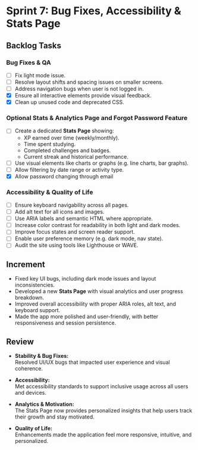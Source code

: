 # **Sprint 7: Bug Fixes, Accessibility & Stats Page**

## **Backlog Tasks**

### Bug Fixes & QA
- [ ] Fix light mode issue.
- [ ] Resolve layout shifts and spacing issues on smaller screens.
- [ ] Address navigation bugs when user is not logged in.
- [X] Ensure all interactive elements provide visual feedback.
- [X] Clean up unused code and deprecated CSS.

### Optional Stats & Analytics Page and Forgot Password Feature
- [ ] Create a dedicated **Stats Page** showing:
  - XP earned over time (weekly/monthly).
  - Time spent studying.
  - Completed challenges and badges.
  - Current streak and historical performance.
- [ ] Use visual elements like charts or graphs (e.g. line charts, bar graphs).
- [ ] Allow filtering by date range or activity type.
- [X] Allow password changing through email

### Accessibility & Quality of Life
- [ ] Ensure keyboard navigability across all pages.
- [ ] Add alt text for all icons and images.
- [ ] Use ARIA labels and semantic HTML where appropriate.
- [ ] Increase color contrast for readability in both light and dark modes.
- [ ] Improve focus states and screen reader support.
- [ ] Enable user preference memory (e.g. dark mode, nav state).
- [ ] Audit the site using tools like Lighthouse or WAVE.

## **Increment**

- Fixed key UI bugs, including dark mode issues and layout inconsistencies.
- Developed a new **Stats Page** with visual analytics and user progress breakdown.
- Improved overall accessibility with proper ARIA roles, alt text, and keyboard support.
- Made the app more polished and user-friendly, with better responsiveness and session persistence.

## **Review**

- **Stability & Bug Fixes:**  
  Resolved UI/UX bugs that impacted user experience and visual coherence.

- **Accessibility:**  
  Met accessibility standards to support inclusive usage across all users and devices.

- **Analytics & Motivation:**  
  The Stats Page now provides personalized insights that help users track their growth and stay motivated.

- **Quality of Life:**  
  Enhancements made the application feel more responsive, intuitive, and personalized.
